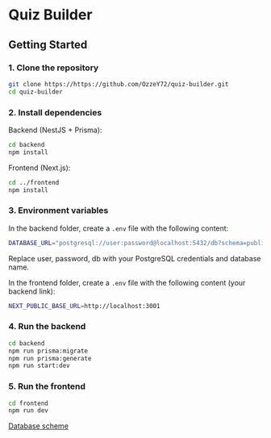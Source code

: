 # Quiz Builder

## Getting Started

### 1. Clone the repository

```bash
git clone https://https://github.com/OzzeY72/quiz-builder.git
cd quiz-builder
```

### 2. Install dependencies

Backend (NestJS + Prisma):

```bash
cd backend
npm install
```

Frontend (Next.js):

```bash
cd ../frontend
npm install
```

### 3. Environment variables

In the backend folder, create a `.env` file with the following content:

```bash
DATABASE_URL="postgresql://user:password@localhost:5432/db?schema=public"
```

Replace user, password, db with your PostgreSQL credentials and database name.

In the frontend folder, create a `.env` file with the following content (your backend link):

```bash
NEXT_PUBLIC_BASE_URL=http://localhost:3001
```

### 4. Run the backend

```bash
cd backend
npm run prisma:migrate
npm run prisma:generate
npm run start:dev
```

### 5. Run the frontend

```bash
cd frontend
npm run dev
```

[Database scheme](./Database.md)
